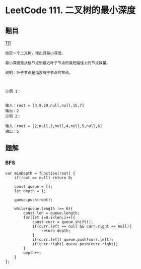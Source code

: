 # LeetCode 111. 二叉树的最小深度
## 题目
[111](https://leetcode-cn.com/problems/minimum-depth-of-binary-tree/)
```
给定一个二叉树，找出其最小深度。

最小深度是从根节点到最近叶子节点的最短路径上的节点数量。

说明：叶子节点是指没有子节点的节点。

 

示例 1：


输入：root = [3,9,20,null,null,15,7]
输出：2
示例 2：

输入：root = [2,null,3,null,4,null,5,null,6]
输出：5
```

## 题解
### BFS

```
var minDepth = function(root) {
    if(root == null) return 0;

    const queue = [];
    let depth = 1;

    queue.push(root);

    while(queue.length !== 0){
        const len = queue.length;
        for(let i=0;i<len;i++){
            const curr = queue.shift();
            if(curr.left == null && curr.right == null){
                return depth;
            }
            if(curr.left) queue.push(curr.left);
            if(curr.right) queue.push(curr.right);
        }
        depth++;
    }
};
```